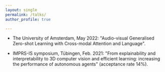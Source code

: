 ```yaml
---
layout: single
permalink: /talks/
author_profile: true

---
```


- The University of Amsterdam, May 2022: "Audio-visual Generalised Zero-shot Learning with Cross-modal Attention and Language".

- IMPRS-IS symposium, Tübingen, Feb. 2021: "From explainability and interpretability to 3D computer
vision and efficient learning: increasing the performance of autonomous agents" (acceptance rate 14%).
